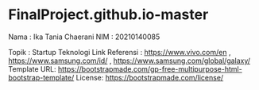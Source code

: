 # FinalProject.github.io-master

Nama : Ika Tania Chaerani
NIM : 20210140085

Topik : Startup Teknologi
Link Referensi : https://www.vivo.com/en , https://www.samsung.com/id/ , https://www.samsung.com/global/galaxy/
Template URL: https://bootstrapmade.com/gp-free-multipurpose-html-bootstrap-template/
License: https://bootstrapmade.com/license/
